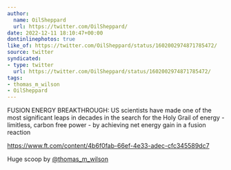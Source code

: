```yaml
---
author:
  name: OilSheppard
  url: https://twitter.com/OilSheppard/
date: 2022-12-11 18:10:47+00:00
dontinlinephotos: true
like_of: https://twitter.com/OilSheppard/status/1602002974871785472/
source: twitter
syndicated:
- type: twitter
  url: https://twitter.com/OilSheppard/status/1602002974871785472/
tags:
- thomas_m_wilson
- OilSheppard
---
```


FUSION ENERGY BREAKTHROUGH: US scientists have made one of the most significant leaps in decades in the search for the Holy Grail of energy - limitless, carbon free power - by achieving net energy gain in a fusion reaction 



https://www.ft.com/content/4b6f0fab-66ef-4e33-adec-cfc345589dc7



Huge scoop by [@thomas_m_wilson](https://twitter.com/thomas_m_wilson/)